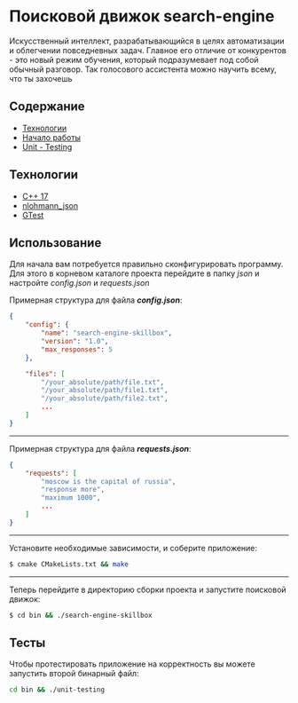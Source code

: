 # Поисковой движок search-engine
Искусственный интеллект, разрабатывающийся в целях автоматизации и облегчении повседневных задач. Главное его отличие от конкурентов - это новый режим обучения, который подразумевает под собой обычный разговор. Так голосового ассистента можно научить всему, что ты захочешь

## Содержание
- [Технологии](#технологии)
- [Начало работы](#использование)
- [Unit - Testing](#тесты)

## Технологии
- [C++ 17](https://en.cppreference.com/w/cpp/17)
- [nlohmann_json](https://github.com/nlohmann/json)
- [GTest](https://github.com/google/googletest)

## Использование

Для начала вам потребуется правильно сконфигурировать программу. Для этого в корневом каталоге проекта перейдите в папку _json_ и настройте _config.json_ и _requests.json_

Примерная структура для файла <b>_config.json_</b>:
```json
{
    "config": {
        "name": "search-engine-skillbox",
        "version": "1.0",
        "max_responses": 5
    },

    "files": [
        "/your_absolute/path/file.txt",
        "/your_absolute/path/file1.txt",
        "/your_absolute/path/file2.txt",
        ...
    ]
}
```

<hr>

Примерная структура для файла <b>_requests.json_</b>:
```json
{
    "requests": [
        "moscow is the capital of russia",
        "response more",
        "maximum 1000",
        ...
    ]
}
```

<hr>

Установите необходимые зависимости, и соберите приложение:

```sh
$ cmake CMakeLists.txt && make
```

<hr>

Теперь перейдите в директорию сборки проекта и запустите поисковой движок:
```sh
$ cd bin && ./search-engine-skillbox
```

## Тесты

Чтобы протестировать приложение на корректность вы можете запустить второй бинарный файл:

```sh
cd bin && ./unit-testing
```